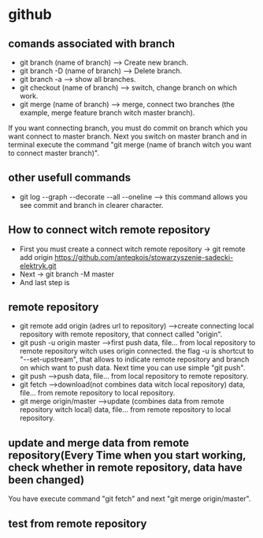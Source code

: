 # github

## comands associated with branch
- git branch (name of branch)                       --> Create new branch.
- git branch -D (name of branch)                    --> Delete branch.
- git branch -a                                     --> show all branches.
- git checkout (name of branch)                     --> switch, change branch on which work.
- git merge (name of branch)                        --> merge, connect two branches (the example, merge feature branch witch master branch).

If you want connecting branch, you must do commit on branch which you want connect to master branch. Next you switch on master branch and in terminal execute the command "git merge (name of branch witch you want to connect master branch)".

## other usefull commands
- git log --graph --decorate --all --oneline        --> this command allows you see commit and branch in clearer character.


## How to connect witch remote repository
- First you must create a connect witch remote repository     -> git remote add origin https://github.com/anteqkois/stowarzyszenie-sadecki-elektryk.git
- Next                                                        -> git branch -M master
- And last step is 

## remote repository
- git remote add origin (adres url to repository)    -->create connecting local repository with remote repository, that connect called "origin".
- git push -u origin master                          -->first push data, file... from local repository to remote repository witch uses origin connected. the flag -u is shortcut to "--set-upstream", that allows to indicate remote repository and branch on which want to push data. Next time you can use simple "git push".
- git push                                          -->push data, file... from local repository to remote repository.
- git fetch                                         -->download(not combines data witch local repository) data, file... from remote repository to local repository.
- git merge origin/master                           -->update (combines data from remote repository witch local) data, file... from remote repository to local repository.

## update and merge data from remote repository(Every Time when you start working, check whether in remote repository, data have been changed)
You have execute command "git fetch" and next "git merge origin/master".

## test from remote repository

